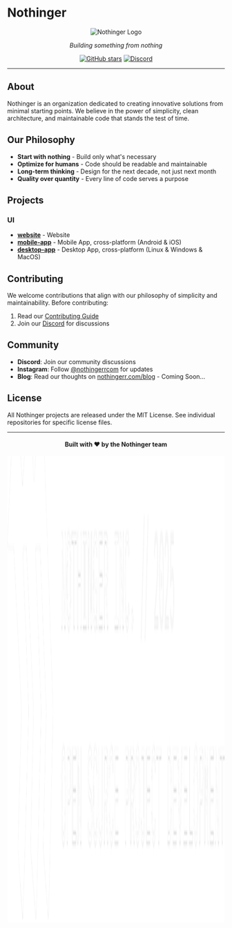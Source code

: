 # Nothinger

<div align="center">
  <img src="https://raw.githubusercontent.com/nothingerrcom/.github/refs/heads/main/profile/logo-bg.png" alt="Nothinger Logo" width="200" height="200"/>
  
  <p><em>Building something from nothing</em></p>
  
  [![GitHub stars](https://img.shields.io/github/stars/nothingerrcom?style=for-the-badge)](https://github.com/nothingerrcom)
  [![Discord](https://img.shields.io/discord/1329854982601834496?color=7289da&label=Discord&logo=discord&logoColor=white&style=for-the-badge)](https://discord.gg/gsUECUjHRu)
</div>

---

## About

Nothinger is an organization dedicated to creating innovative solutions from minimal starting points. We believe in the power of simplicity, clean architecture, and maintainable code that stands the test of time.

## Our Philosophy

- **Start with nothing** - Build only what's necessary
- **Optimize for humans** - Code should be readable and maintainable
- **Long-term thinking** - Design for the next decade, not just next month
- **Quality over quantity** - Every line of code serves a purpose

## Projects

### UI
- **[website](https://github.com/nothingerrcom/website)** - Website
- **[mobile-app](https://github.com/nothingerrcom/mobile-app)** - Mobile App, cross-platform (Android & iOS)
- **[desktop-app](https://github.com/nothingerrcom/desktop-app)** - Desktop App, cross-platform (Linux & Windows & MacOS)

## Contributing

We welcome contributions that align with our philosophy of simplicity and maintainability. Before contributing:

1. Read our [Contributing Guide](CONTRIBUTING.md)
3. Join our [Discord](https://discord.gg/gsUECUjHRu) for discussions

## Community

- **Discord**: Join our community discussions
- **Instagram**: Follow [@nothingerrcom](https://instagram.com/nothingerrcom) for updates
- **Blog**: Read our thoughts on [nothingerr.com/blog](https://nothingerr.com/blog) - Coming Soon...

## License

All Nothinger projects are released under the MIT License. See individual repositories for specific license files.

---

<div align="center">
  <h4>Built with ❤️ by the Nothinger team</h4>
</div>
    <img src="https://raw.githubusercontent.com/nothingerrcom/.github/refs/heads/main/profile/nothinger_wordmark_tagline.webp" alt="Nothinger Logo" width="1920" height="1080"/>
